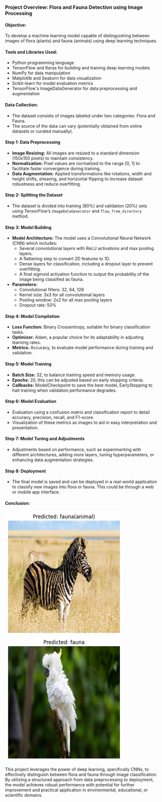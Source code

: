 ### Project Overview: Flora and Fauna Detection using Image Processing

#### Objective:
To develop a machine learning model capable of distinguishing between images of flora (plants) and fauna (animals) using deep learning techniques.

#### Tools and Libraries Used:
- Python programming language
- TensorFlow and Keras for building and training deep learning models
- NumPy for data manipulation
- Matplotlib and Seaborn for data visualization
- Scikit-learn for model evaluation metrics
- TensorFlow's ImageDataGenerator for data preprocessing and augmentation

#### Data Collection:
- The dataset consists of images labeled under two categories: Flora and Fauna.
- The source of the data can vary (potentially obtained from online datasets or curated manually).

#### Step 1: Data Preprocessing
- **Image Resizing:** All images are resized to a standard dimension (150x150 pixels) to maintain consistency.
- **Normalization:** Pixel values are normalized to the range [0, 1] to facilitate faster convergence during training.
- **Data Augmentation:** Applied transformations like rotations, width and height shifts, shearing, and horizontal flipping to increase dataset robustness and reduce overfitting.

#### Step 2: Splitting the Dataset
- The dataset is divided into training (80%) and validation (20%) sets using TensorFlow’s `ImageDataGenerator` and `flow_from_directory` method.

#### Step 3: Model Building
- **Model Architecture:** The model uses a Convolutional Neural Network (CNN) which includes:
  - Several convolutional layers with ReLU activations and max pooling layers.
  - A flattening step to convert 2D features to 1D.
  - Dense layers for classification, including a dropout layer to prevent overfitting.
  - A final sigmoid activation function to output the probability of the image being classified as fauna.
- **Parameters:**
  - Convolutional filters: 32, 64, 128
  - Kernel size: 3x3 for all convolutional layers
  - Pooling window: 2x2 for all max pooling layers
  - Dropout rate: 50%

#### Step 4: Model Compilation
- **Loss Function:** Binary Crossentropy, suitable for binary classification tasks.
- **Optimizer:** Adam, a popular choice for its adaptability in adjusting learning rates.
- **Metrics:** Accuracy, to evaluate model performance during training and validation.

#### Step 5: Model Training
- **Batch Size:** 32, to balance training speed and memory usage.
- **Epochs:** 20, this can be adjusted based on early stopping criteria.
- **Callbacks:** ModelCheckpoint to save the best model, EarlyStopping to halt training when validation performance degrades.

#### Step 6: Model Evaluation
- Evaluation using a confusion matrix and classification report to detail accuracy, precision, recall, and F1-score.
- Visualization of these metrics as images to aid in easy interpretation and presentation.

#### Step 7: Model Tuning and Adjustments
- Adjustments based on performance, such as experimenting with different architectures, adding more layers, tuning hyperparameters, or enhancing data augmentation strategies.

#### Step 8: Deployment
- The final model is saved and can be deployed in a real-world application to classify new images into flora or fauna. This could be through a web or mobile app interface.

#### Conclusion:
![alt text](https://github.com/kirandevarakonda/flora_fauna_classifier/blob/main/fauna_predicted.png)
![alt text](https://github.com/kirandevarakonda/flora_fauna_classifier/blob/main/fauna_prected.png)

This project leverages the power of deep learning, specifically CNNs, to effectively distinguish between flora and fauna through image classification. By utilizing a structured approach from data preprocessing to deployment, the model achieves robust performance with potential for further improvement and practical application in environmental, educational, or scientific domains.
